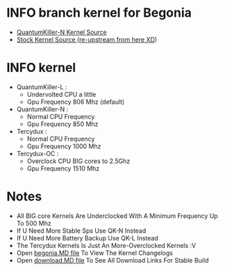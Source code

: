 # INFO branch kernel for Begonia
* <a href="https://github.com/ZyCromerZ/begonia/tree/20200706/qk-n"> QuantumKiller-N Kernel Source </a>
* <a href="https://github.com/ZyCromerZ/begonia/tree/20200706/root-upstream"> Stock Kernel Source </a> (<a href="https://git.kernel.org/pub/scm/linux/kernel/git/stable/linux.git">re-upstream from here XD</a>)

# INFO kernel
* QuantumKiller-L : 
    * Undervolted CPU a little
    * Gpu Frequency 806 Mhz (default) 
* QuantumKiller-N :
    * Normal CPU Frequency
    * Gpu Frequency 850 Mhz
* Tercydux :
    * Normal CPU Frequency
    * Gpu Frequency 1000 Mhz
* Tercydux-OC : 
    * Overclock CPU BIG cores to 2.5Ghz
    * Gpu Frequency 1510 Mhz

# Notes
* All BIG core Kernels Are Underclocked With A Minimum Frequency Up To 500 Mhz
* If U Need More Stable Sps Use QK-N Instead
* If U Need More Battery Backup Use QK-L Instead
* The Tercydux Kernels Is Just An More-Overclocked Kernels :V
* Open <a href="https://github.com/ZyCromerZ/begonia/blob/changelogs/begonia.MD">begonia.MD file</a> To View The Kernel Changelogs
* Open <a href="https://github.com/ZyCromerZ/begonia/blob/changelogs/download.MD">download.MD file</a> To See All Download Links For Stable Build